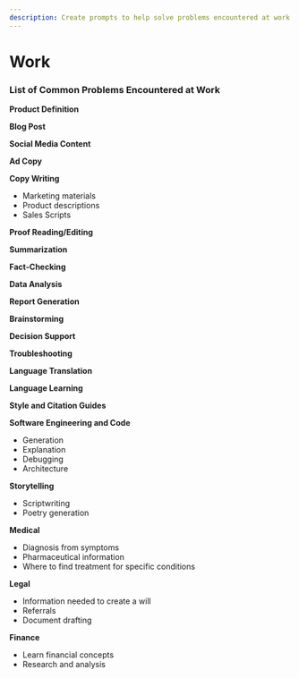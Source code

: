 ```yaml
---
description: Create prompts to help solve problems encountered at work.
---
```


# Work





### List of Common Problems Encountered at Work

**Product Definition**

**Blog Post**

**Social Media Content**

**Ad Copy**

**Copy Writing**

* Marketing materials
* Product descriptions
* Sales Scripts

**Proof Reading/Editing**

**Summarization**

**Fact-Checking**

**Data Analysis**

**Report Generation**

**Brainstorming**

**Decision Support**

**Troubleshooting**

**Language Translation**

**Language Learning**

**Style and Citation Guides**

**Software Engineering and Code**

* Generation
* Explanation
* Debugging
* Architecture

**Storytelling**

* Scriptwriting
* Poetry generation

**Medical**

* Diagnosis from symptoms
* Pharmaceutical information
* Where to find treatment for specific conditions

**Legal**

* Information needed to create a will
* Referrals
* Document drafting

**Finance**

* Learn financial concepts
* Research and analysis

